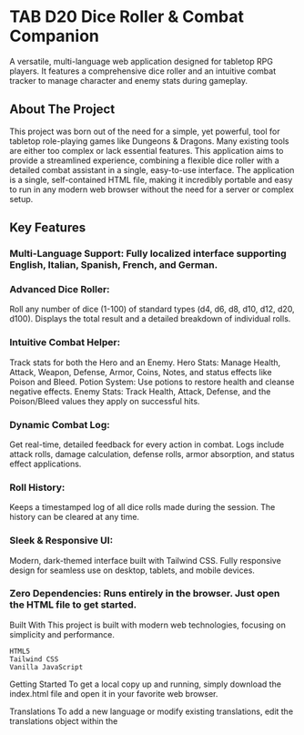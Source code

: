 # TAB D20 Dice Roller & Combat Companion
A versatile, multi-language web application designed for tabletop RPG players. It features a comprehensive dice roller and an intuitive combat tracker to manage character and enemy stats during gameplay.

## About The Project
This project was born out of the need for a simple, yet powerful, tool for tabletop role-playing games like Dungeons & Dragons. Many existing tools are either too complex or lack essential features. This application aims to provide a streamlined experience, combining a flexible dice roller with a detailed combat assistant in a single, easy-to-use interface.
The application is a single, self-contained HTML file, making it incredibly portable and easy to run in any modern web browser without the need for a server or complex setup.

## Key Features
### Multi-Language Support: Fully localized interface supporting English, Italian, Spanish, French, and German.

### Advanced Dice Roller:
Roll any number of dice (1-100) of standard types (d4, d6, d8, d10, d12, d20, d100). Displays the total result and a detailed breakdown of individual rolls.

### Intuitive Combat Helper:
Track stats for both the Hero and an Enemy. Hero Stats: Manage Health, Attack, Weapon, Defense, Armor, Coins, Notes, and status effects like Poison and Bleed. Potion System: Use potions to restore health and cleanse negative effects. Enemy Stats: Track Health, Attack, Defense, and the Poison/Bleed values they apply on successful hits.

### Dynamic Combat Log:
Get real-time, detailed feedback for every action in combat.
Logs include attack rolls, damage calculation, defense rolls, armor absorption, and status effect applications.

### Roll History:
Keeps a timestamped log of all dice rolls made during the session.
The history can be cleared at any time.

### Sleek & Responsive UI:
Modern, dark-themed interface built with Tailwind CSS.
Fully responsive design for seamless use on desktop, tablets, and mobile devices.

### Zero Dependencies: Runs entirely in the browser. Just open the HTML file to get started.
Built With
This project is built with modern web technologies, focusing on simplicity and performance.
```
HTML5
Tailwind CSS
Vanilla JavaScript
```
Getting Started
To get a local copy up and running, simply download the index.html file and open it in your favorite web browser.

Translations
To add a new language or modify existing translations, edit the translations object within the <script> tag. Create a new entry with the two-letter language code and provide the key-value pairs for all UI elements and log messages.

## Usage
Language Selection: Upon first launch, you will be prompted to select your preferred language.
Dice Roller Tab: The default view. Select the number of dice and the dice type, then click "Roll!". The result and a detailed breakdown will appear below.
Combat Helper Tab: Switch to this tab to manage a combat encounter.
Input the initial stats for your Hero and the Enemy.
Use the + and - buttons for quick adjustments or click on the number to open a modal for larger changes.
Use the "Hero Attacks" and "Enemy Attacks" buttons to simulate combat rounds. The results will be printed in the Combat Log.
Use the potion button (▶) to restore the hero's health and remove status effects.
History: All rolls (from both the dice roller and combat) are logged in the "Roll History" section for easy reference.

## Contributing
Contributions are what make the open-source community such an amazing place to learn, inspire, and create. Any contributions you make are greatly appreciated.
